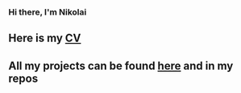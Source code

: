 ### Hi there, I'm Nikolai
## Here is my [CV](https://github.com/Albiz19/CV/blob/main/CV%20Gromov%20ND.docx)
## All my projects can be found [here](https://github.com/Albiz19/CV/tree/main/Все%20для%20резюме) and in my repos

<!--
**Albiz19/Albiz19** is a ✨ _special_ ✨ repository because its `README.md` (this file) appears on your GitHub profile.

Here are some ideas to get you started:

- 🔭 I’m currently working on ...
- 🌱 I’m currently learning ...
- 👯 I’m looking to collaborate on ...
- 🤔 I’m looking for help with ...
- 💬 Ask me about ...
- 📫 How to reach me: ...
- 😄 Pronouns: ...
- ⚡ Fun fact: ...
-->

